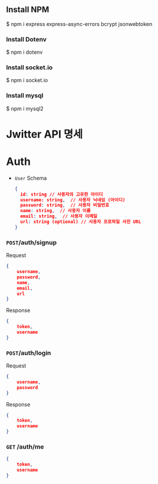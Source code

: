 ## Install NPM

$ npm i express express-async-errors bcrypt jsonwebtoken

### Install Dotenv

$ npm i dotenv

### Install socket.io

$ npm i socket.io

### Install mysql

$ npm i mysql2

# Jwitter API 명세

# Auth

- `User` Schema
    
    ```json
    {
      id: string // 사용자의 고유한 아이디
      username: string,  // 사용자 닉네임 (아이디)
      password: string,  // 사용자 비밀번호
      name: string,  // 사용자 이름
      email: string,  // 사용자 이메일
      url: string (optional) // 사용자 프로파일 사진 URL
    }
    ```
    

### `POST`/auth/signup

Request

```json
{
    username,
    password,
    name,
    email,
    url
}
```

Response

```json
{
	token,
	username
}
```

### `POST`/auth/login

Request

```json
{
	username,
	password
}
```

Response 

```json
{
	token,
	username
}
```

### `GET` /auth/me

```json
{
	token,
	username
}
```